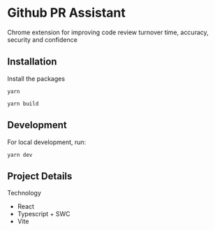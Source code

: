 # Github PR Assistant

Chrome extension for improving code review turnover time, accuracy, security and confidence

## Installation

Install the packages

```
yarn
```

```
yarn build
```

## Development

For local development, run:

```
yarn dev
```

## Project Details

Technology

- React
- Typescript + SWC
- Vite
